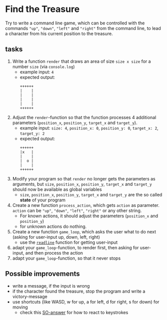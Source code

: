 # Find the Treasure

Try to write a command line game, which can be controlled with the commands `"up"`, `"down"`, `"left"` and `"right"` from the command line, to lead a character from his current position to the treasure.

## tasks

1. Write a function `render` that draws an area of size `size x size` for a number `size` (via `console.log`)
   - example input: `4`
   - expected output:
     ```
     ++++++
     |    |
     |    |
     |    |
     |    |
     ++++++
     ```
2. Adjust the `render`-function so that the function processes 4 additional parameters (`position_x`, `position_y`, `target_x` and `target_y`).
   - example input: `size: 4`, `position_x: 0`, `position_y: 0`, `target_x: 2`, `target_y: 2`
   - expected output:
     ```
     ++++++
     |x   |
     |    |
     |  o |
     |    |
     ++++++
     ```
3. Modify your program so that `render` no longer gets the parameters as arguments, but `size`, `position_x`, `position_y`, `target_x` and `target_y` should now be available as global variables
   - `size`, `position_x`, `position_y`, `target_x` and `target_y` are the so called **state** of your program
4. Create a new function `process_action`, which gets `action` as parameter. `action` can be `"up"`, `"down"`, `"left"`, `"right"` or any other string.
   - For known actions, it should adjust the parameters (`position_x` and `position_y`)
   - for unknown actions do nothing.
5. Create a new function `game_loop`, which asks the user what to do next (asking for user-input up, down, left, right)
   - use the [`readline`](https://nodejs.org/api/readline.html#readline_readline) function for getting user-input
6. adapt your `game_loop`-function, to render first, then asking for user-input, and then process the action
7. adapt your `game_loop`-function, so that it never stops

## Possible improvements

- write a message, if the input is wrong
- if the character found the treasure, stop the program and write a victory-message
- use shortcuts (like WASD, w for up, a for left, d for right, s for down) for moving
    - check this [SO-answer](https://stackoverflow.com/a/12506613/5627010) for how to react to keystrokes
